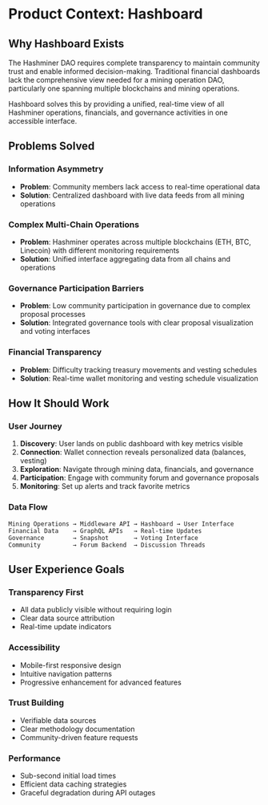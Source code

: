 # Product Context: Hashboard

## Why Hashboard Exists

The Hashminer DAO requires complete transparency to maintain community trust and enable informed decision-making. Traditional financial dashboards lack the comprehensive view needed for a mining operation DAO, particularly one spanning multiple blockchains and mining operations.

Hashboard solves this by providing a unified, real-time view of all Hashminer operations, financials, and governance activities in one accessible interface.

## Problems Solved

### Information Asymmetry
- **Problem**: Community members lack access to real-time operational data
- **Solution**: Centralized dashboard with live data feeds from all mining operations

### Complex Multi-Chain Operations
- **Problem**: Hashminer operates across multiple blockchains (ETH, BTC, Linecoin) with different monitoring requirements
- **Solution**: Unified interface aggregating data from all chains and operations

### Governance Participation Barriers
- **Problem**: Low community participation in governance due to complex proposal processes
- **Solution**: Integrated governance tools with clear proposal visualization and voting interfaces

### Financial Transparency
- **Problem**: Difficulty tracking treasury movements and vesting schedules
- **Solution**: Real-time wallet monitoring and vesting schedule visualization

## How It Should Work

### User Journey
1. **Discovery**: User lands on public dashboard with key metrics visible
2. **Connection**: Wallet connection reveals personalized data (balances, vesting)
3. **Exploration**: Navigate through mining data, financials, and governance
4. **Participation**: Engage with community forum and governance proposals
5. **Monitoring**: Set up alerts and track favorite metrics

### Data Flow
```
Mining Operations → Middleware API → Hashboard → User Interface
Financial Data    → GraphQL APIs   → Real-time Updates
Governance        → Snapshot       → Voting Interface
Community         → Forum Backend  → Discussion Threads
```

## User Experience Goals

### Transparency First
- All data publicly visible without requiring login
- Clear data source attribution
- Real-time update indicators

### Accessibility
- Mobile-first responsive design
- Intuitive navigation patterns
- Progressive enhancement for advanced features

### Trust Building
- Verifiable data sources
- Clear methodology documentation
- Community-driven feature requests

### Performance
- Sub-second initial load times
- Efficient data caching strategies
- Graceful degradation during API outages
